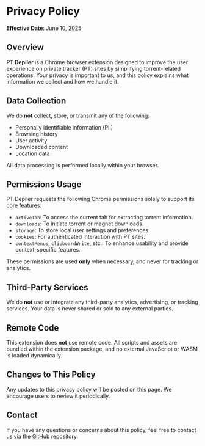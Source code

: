 # Privacy Policy

**Effective Date**: June 10, 2025

## Overview

**PT Depiler** is a Chrome browser extension designed to improve the user experience on private tracker (PT) sites by simplifying torrent-related operations. Your privacy is important to us, and this policy explains what information we collect and how we handle it.

## Data Collection

We do **not** collect, store, or transmit any of the following:

- Personally identifiable information (PII)
- Browsing history
- User activity
- Downloaded content
- Location data

All data processing is performed locally within your browser.

## Permissions Usage

PT Depiler requests the following Chrome permissions solely to support its core features:

- `activeTab`: To access the current tab for extracting torrent information.
- `downloads`: To initiate torrent or magnet downloads.
- `storage`: To store local user settings and preferences.
- `cookies`: For authenticated interaction with PT sites.
- `contextMenus`, `clipboardWrite`, etc.: To enhance usability and provide context-specific features.

These permissions are used **only** when necessary, and never for tracking or analytics.

## Third-Party Services

We do **not** use or integrate any third-party analytics, advertising, or tracking services. Your data is never shared or sold to any external parties.

## Remote Code

This extension does **not** use remote code. All scripts and assets are bundled within the extension package, and no external JavaScript or WASM is loaded dynamically.

## Changes to This Policy

Any updates to this privacy policy will be posted on this page. We encourage users to review it periodically.

## Contact

If you have any questions or concerns about this policy, feel free to contact us via the [GitHub repository](https://github.com/manone2077/PT-depiler).
